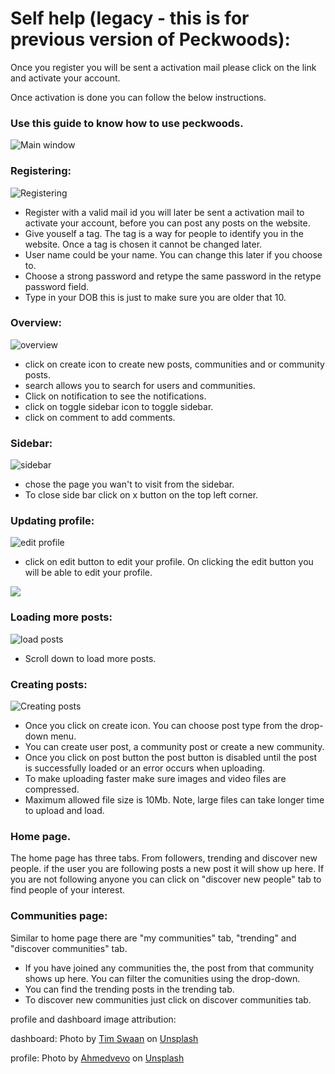 # Self help (legacy - this is for previous version of Peckwoods): 

Once you register you will be sent a activation mail please click on the link and activate your account.

Once activation is done you can follow the below instructions.

### Use this guide to know how to use peckwoods.

![Main window](https://github.com/PaulleDemon/Peck-woods-web/blob/main/peckwoods%20documentation%20images/posts.png)


### Registering:
![Registering](https://github.com/PaulleDemon/Peck-woods-web/blob/main/peckwoods%20documentation%20images/registration.png)

* Register with a valid mail id you will later be sent a activation mail to activate your account, before you can post any posts on the website.
* Give youself a tag. The tag is a way for people to identify you in the website. Once a tag is chosen it cannot be changed later. 
* User name could be your name. You can change this later if you choose to.
* Choose a strong password and retype the same password in the retype password field.
* Type in your DOB this is just to make sure you are older that 10. 


### Overview:
![overview](https://github.com/PaulleDemon/Peck-woods-web/blob/main/peckwoods%20documentation%20images/peckwood-desctipiton.png)

* click on create icon to create new posts, communities and or community posts.
* search allows you to search for users and communities.
* Click on notification to see the notifications.
* click on toggle sidebar icon to toggle sidebar.
* click on comment to add comments.


### Sidebar:
![sidebar](https://github.com/PaulleDemon/Peck-woods-web/blob/main/peckwoods%20documentation%20images/side-bar.png)

* chose the page you wan't to visit from the sidebar.
* To close side bar click on x button on the top left corner.

### Updating profile:
![edit profile](https://github.com/PaulleDemon/Peck-woods-web/blob/main/peckwoods%20documentation%20images/updated%20profile.png)

* click on edit button to edit your profile. On clicking the edit button you will be able to edit your profile.

![](https://github.com/PaulleDemon/Peck-woods-web/blob/main/peckwoods%20documentation%20images/update%20user%20info.png)

### Loading more posts:

![load posts](https://github.com/PaulleDemon/Peck-woods-web/blob/main/peckwoods%20documentation%20images/posts.png)

* Scroll down to load more posts.


### Creating posts:
![Creating posts](https://github.com/PaulleDemon/Peck-woods-web/blob/main/peckwoods%20documentation%20images/create-post.png)

* Once you click on create icon. You can choose post type from the drop-down menu.
* You can create user post, a community post or create a new community.
* Once you click on post button the post button is disabled until the post is successfully loaded or an error occurs when uploading. 
* To make uploading faster make sure images and video files are compressed.
* Maximum allowed file size is 10Mb. Note, large files can take longer time to upload and load.

### Home page.

The home page has three tabs. From followers, trending and discover new people.
if the user you are following posts a new post it will show up here. If you are not following anyone you can click on "discover new people" tab to find people of your interest.

### Communities page:

Similar to home page there are "my communities" tab, "trending" and "discover communities" tab.

* If you have joined any communities the, the post from that community shows up here.
You can filter the comunities using the drop-down.
* You can find the trending posts in the trending tab.
* To discover new communities just click on discover communities tab.


profile and dashboard image attribution:

dashboard:
Photo by <a href="https://unsplash.com/@timswaanphotography?utm_source=unsplash&utm_medium=referral&utm_content=creditCopyText">Tim Swaan</a> on <a href="https://unsplash.com/s/photos/nature?utm_source=unsplash&utm_medium=referral&utm_content=creditCopyText">Unsplash</a>
  
profile:
 Photo by <a href="https://unsplash.com/@ahmedvevo?utm_source=unsplash&utm_medium=referral&utm_content=creditCopyText">Ahmedvevo</a> on <a href="https://unsplash.com/?utm_source=unsplash&utm_medium=referral&utm_content=creditCopyText">Unsplash</a>
  
